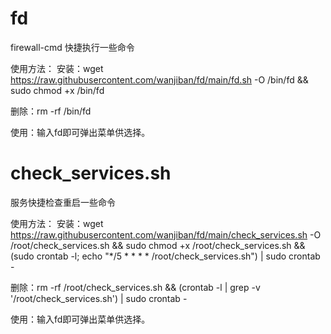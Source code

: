 # fd
firewall-cmd 快捷执行一些命令

使用方法：
安装：wget https://raw.githubusercontent.com/wanjiban/fd/main/fd.sh -O  /bin/fd && sudo chmod +x /bin/fd

删除：rm -rf /bin/fd

使用：输入fd即可弹出菜单供选择。


# check_services.sh
服务快捷检查重启一些命令

使用方法：
安装：wget https://raw.githubusercontent.com/wanjiban/fd/main/check_services.sh -O /root/check_services.sh && sudo chmod +x /root/check_services.sh && (sudo crontab -l; echo "*/5 * * * * /root/check_services.sh") | sudo crontab -


删除：rm -rf /root/check_services.sh && (crontab -l | grep -v '/root/check_services.sh') | sudo crontab -

使用：输入fd即可弹出菜单供选择。
